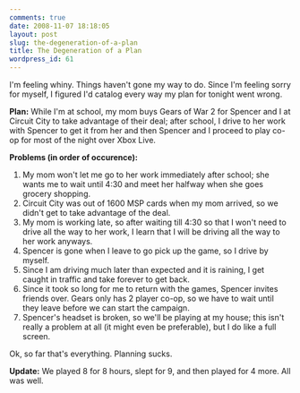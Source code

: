 ```yaml
---
comments: true
date: 2008-11-07 18:18:05
layout: post
slug: the-degeneration-of-a-plan
title: The Degeneration of a Plan
wordpress_id: 61
---
```


I'm feeling whiny. Things haven't gone my way to do. Since I'm feeling sorry for myself, I figured I'd catalog every way my plan for tonight went wrong.

**Plan:** While I'm at school, my mom buys Gears of War 2 for Spencer and I at Circuit City to take advantage of their deal; after school, I drive to her work with Spencer to get it from her and then Spencer and I proceed to play co-op for most of the night over Xbox Live.

**Problems (in order of occurence):**

1. My mom won't let me go to her work immediately after school; she wants me to wait until 4:30 and meet her halfway when she goes grocery shopping.
2. Circuit City was out of 1600 MSP cards when my mom arrived, so we didn't get to take advantage of the deal.
3. My mom is working late, so after waiting till 4:30 so that I won't need to drive all the way to her work, I learn that I will be driving all the way to her work anyways.
4. Spencer is gone when I leave to go pick up the game, so I drive by myself.
5. Since I am driving much later than expected and it is raining, I get caught in traffic and take forever to get back.
6. Since it took so long for me to return with the games, Spencer invites friends over. Gears only has 2 player co-op, so we have to wait until they leave before we can start the campaign.
7. Spencer's headset is broken, so we'll be playing at my house; this isn't really a problem at all (it might even be preferable), but I do like a full screen.

Ok, so far that's everything. Planning sucks.

**Update:** We played 8 for 8 hours, slept for 9, and then played for 4 more. All was well.
